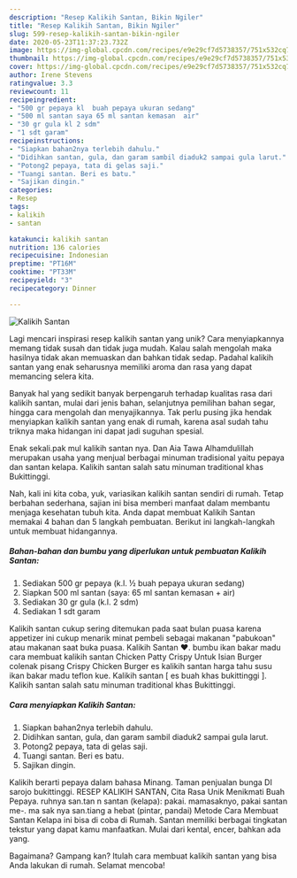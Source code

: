 ```yaml
---
description: "Resep Kalikih Santan, Bikin Ngiler"
title: "Resep Kalikih Santan, Bikin Ngiler"
slug: 599-resep-kalikih-santan-bikin-ngiler
date: 2020-05-23T11:37:23.732Z
image: https://img-global.cpcdn.com/recipes/e9e29cf7d5738357/751x532cq70/kalikih-santan-foto-resep-utama.jpg
thumbnail: https://img-global.cpcdn.com/recipes/e9e29cf7d5738357/751x532cq70/kalikih-santan-foto-resep-utama.jpg
cover: https://img-global.cpcdn.com/recipes/e9e29cf7d5738357/751x532cq70/kalikih-santan-foto-resep-utama.jpg
author: Irene Stevens
ratingvalue: 3.3
reviewcount: 11
recipeingredient:
- "500 gr pepaya kl  buah pepaya ukuran sedang"
- "500 ml santan saya 65 ml santan kemasan  air"
- "30 gr gula kl 2 sdm"
- "1 sdt garam"
recipeinstructions:
- "Siapkan bahan2nya terlebih dahulu."
- "Didihkan santan, gula, dan garam sambil diaduk2 sampai gula larut."
- "Potong2 pepaya, tata di gelas saji."
- "Tuangi santan. Beri es batu."
- "Sajikan dingin."
categories:
- Resep
tags:
- kalikih
- santan

katakunci: kalikih santan 
nutrition: 136 calories
recipecuisine: Indonesian
preptime: "PT16M"
cooktime: "PT33M"
recipeyield: "3"
recipecategory: Dinner

---
```



![Kalikih Santan](https://img-global.cpcdn.com/recipes/e9e29cf7d5738357/751x532cq70/kalikih-santan-foto-resep-utama.jpg)

Lagi mencari inspirasi resep kalikih santan yang unik? Cara menyiapkannya memang tidak susah dan tidak juga mudah. Kalau salah mengolah maka hasilnya tidak akan memuaskan dan bahkan tidak sedap. Padahal kalikih santan yang enak seharusnya memiliki aroma dan rasa yang dapat memancing selera kita.

Banyak hal yang sedikit banyak berpengaruh terhadap kualitas rasa dari kalikih santan, mulai dari jenis bahan, selanjutnya pemilihan bahan segar, hingga cara mengolah dan menyajikannya. Tak perlu pusing jika hendak menyiapkan kalikih santan yang enak di rumah, karena asal sudah tahu triknya maka hidangan ini dapat jadi suguhan spesial.

Enak sekali.pak mul kalikih santan nya. Dan Aia Tawa Alhamdulillah merupakan usaha yang menjual berbagai minuman tradisional yaitu pepaya dan santan kelapa. Kalikih santan salah satu minuman traditional khas Bukittinggi.


Nah, kali ini kita coba, yuk, variasikan kalikih santan sendiri di rumah. Tetap berbahan sederhana, sajian ini bisa memberi manfaat dalam membantu menjaga kesehatan tubuh kita. Anda dapat membuat Kalikih Santan memakai 4 bahan dan 5 langkah pembuatan. Berikut ini langkah-langkah untuk membuat hidangannya.

<!--inarticleads1-->

##### Bahan-bahan dan bumbu yang diperlukan untuk pembuatan Kalikih Santan:

1. Sediakan 500 gr pepaya (k.l. ½ buah pepaya ukuran sedang)
1. Siapkan 500 ml santan (saya: 65 ml santan kemasan + air)
1. Sediakan 30 gr gula (k.l. 2 sdm)
1. Sediakan 1 sdt garam


Kalikih santan cukup sering ditemukan pada saat bulan puasa karena appetizer ini cukup menarik minat pembeli sebagai makanan &#34;pabukoan&#34; atau makanan saat buka puasa. Kalikih Santan ❤. bumbu ikan bakar madu cara membuat kalikih santan Chicken Patty Crispy Untuk Isian Burger colenak pisang Crispy Chicken Burger es kalikih santan harga tahu susu ikan bakar madu teflon kue. Kalikih santan [ es buah khas bukittinggi ]. Kalikih santan salah satu minuman traditional khas Bukittinggi. 

<!--inarticleads2-->

##### Cara menyiapkan Kalikih Santan:

1. Siapkan bahan2nya terlebih dahulu.
1. Didihkan santan, gula, dan garam sambil diaduk2 sampai gula larut.
1. Potong2 pepaya, tata di gelas saji.
1. Tuangi santan. Beri es batu.
1. Sajikan dingin.


Kalikih berarti pepaya dalam bahasa Minang. Taman penjualan bunga DI sarojo bukittinggi. RESEP KALIKIH SANTAN, Cita Rasa Unik Menikmati Buah Pepaya. ruhnya san.tan n santan (kelapa): pakai. mamasaknyo, pakai santan me-. ma sak nya san.tiang a hebat (pintar, pandai) Metode Cara Membuat Santan Kelapa ini bisa di coba di Rumah. Santan memiliki berbagai tingkatan tekstur yang dapat kamu manfaatkan. Mulai dari kental, encer, bahkan ada yang. 

Bagaimana? Gampang kan? Itulah cara membuat kalikih santan yang bisa Anda lakukan di rumah. Selamat mencoba!
